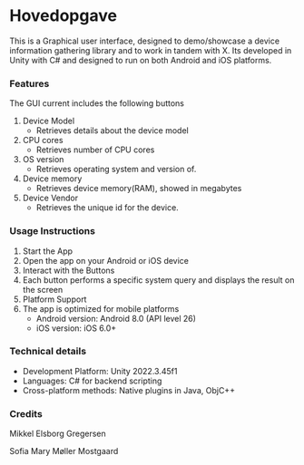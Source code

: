 # Hovedopgave
This is a Graphical user interface, designed to demo/showcase a device information gathering library and to work in tandem with X. Its developed in Unity with C# and designed to run on both Android and iOS platforms.

### Features
The GUI current includes the following buttons

1. Device Model
    - Retrieves details about the device model
2. CPU cores
    - Retrieves number of CPU cores
3. OS version
    - Retrieves operating system and version of.
4. Device memory
    - Retrieves device memory(RAM), showed in megabytes
5. Device Vendor
    - Retrieves the unique id for the device.

### Usage Instructions
1. Start the App
2. Open the app on your Android or iOS device
3. Interact with the Buttons
4. Each button performs a specific system query and displays the result on the screen
5. Platform Support
6. The app is optimized for mobile platforms
    - Android version: Android 8.0 (API level 26)
    - iOS version: iOS 6.0+

### Technical details
- Development Platform: Unity 2022.3.45f1
- Languages: C# for backend scripting
- Cross-platform methods: Native plugins in Java, ObjC++

### Credits
Mikkel Elsborg Gregersen

Sofia Mary Møller Mostgaard
